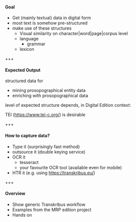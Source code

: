 #### Goal
* Get (mainly textual) data in digital form
* most text is somehow pre-structured 
* make use of these structures 
    - Visual similarity on character|word|page|corpus level 
    - language
        - grammar
	- lexicon

+++

#### Expected Output 		
structured data for

* mining prosopographical entity data
* enriching with prosopographical data

level of expected structure depends, in Digital Edition context:

TEI (https://www.tei-c.org/) is desirable

+++

#### How to capture data?  
* Type it (surprisingly fast method)
* outsource it (double keying service)
* OCR it
    - tesseract
    - your favourite OCR tool (available even for mobile)
* HTR it (e.g. using https://transkribus.eu/)


+++


#### Overview

* Show generic Transkribus workflow
* Examples from the MRP edition project
* Hands on
